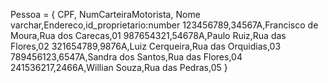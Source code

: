 Pessoa = { 
CPF, NumCarteiraMotorista, Nome varchar,Endereco,id_proprietario:number
123456789,34567A,Francisco de Moura,Rua dos Carecas,01
987654321,54678A,Paulo Ruiz,Rua das Flores,02
321654789,9876A,Luiz Cerqueira,Rua das Orquidias,03
789456123,6547A,Sandra dos Santos,Rua das Flores,04
241536217,2466A,Willian Souza,Rua das Pedras,05
}
